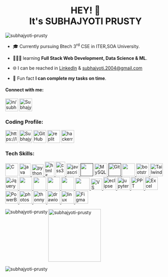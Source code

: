 <h1 align="center">HEY! 👋<br>It's SUBHAJYOTI PRUSTY </h1>
<!-- <img align="right" alt="Coding" width="400" src="https://img.freepik.com/free-photo/blockchain-technology-cartoon-illustration_23-2151572132.jpg?t=st=1719908123~exp=1719911723~hmac=e03379a3023668b0f8df9364987861e7004712a97d1e677fbf2766672c6343b2&w=900"> -->
<p align="left"> <img src="https://komarev.com/ghpvc/?username=subhajyoti-prusty&label=Profile%20views&color=0e75b6&style=flat" alt="subhajyoti-prusty" /> </p>

- 🎓 Currently pursuing Btech 3<sup>rd</sup> CSE in ITER,SOA University.

- 👨🏻‍💻 learning **Full Stack Web Development, Data Science & ML**.

- 🌐 I can be reached in <a href="https://www.linkedin.com/in/subhajyoti-prusty-46b498257/">LinkedIn</a> & subhajyoti.2004@gmail.com  <!-- **in/subhajyoti-prusty-46b498257**. -->

- 🌟 Fun fact **I can complete my tasks on time**.
      
<h4 align="left">Connect with me:</h4>
<p align="left">
<a href="https://www.linkedin.com/in/subhajyoti-prusty-46b498257/" target="blank"><img align="center" src="https://play-lh.googleusercontent.com/kMofEFLjobZy_bCuaiDogzBcUT-dz3BBbOrIEjJ-hqOabjK8ieuevGe6wlTD15QzOqw" alt="in/subhajyoti-prusty-46b498257" height="40" width="40" /></a>
<a href="https://twitter.com/SubhajyotiPrus1" target="blank"><img align="center" src="https://toppng.com/uploads/preview/twitter-x-new-logo-icon-png-11692480121koxvq54was.webp" alt="SubhajyotiPrus1" height="40" width="40" /></a>

<h3 align="left">Coding Profile:</h3>
<p align="left">
<!--   <a href="https://stackoverflow.com/users/subhajyoti prusty" target="blank"><img align="center" src="https://cdn.icon-icons.com/icons2/2108/PNG/512/stackoverflow_icon_130823.png" alt="subhajyoti prusty"     height="40" width="40" /></a> -->
  <a href="https://leetcode.com/Subhajyoti-Prusty/" target="blank"><img align="center" src="https://user-images.githubusercontent.com/36547915/97088991-45da5d00-1652-11eb-900f-80d106540f4f.png"   alt="https://leetcode.com/Subhajyoti-Prusty/" height="40" width="40" /></a>
<!--   <a href="https://discord.gg/https://discord.gg/mwz4hwUr" target="blank"><img align="center" src="https://cdn-icons-png.flaticon.com/512/3670/3670157.png" alt="https://discord.gg/mwz4hwUr" height="40" width="40" /></a> -->
  <a href="https://www.codingninjas.com/studio/profile/8a25db6d-0085-48bf-9198-c02bee7be96b" target="blank"><img align="center" src="https://play-lh.googleusercontent.com/Dj3UlCKl9k4bfyvtSSWwCaQxp-TkmPx1Np7bT3NzqJjaZLblO5KzJM5bfR9HFfCIKfg"alt="Subhajyoti Prusty" height="40" width="40" /></a>
  <a href="https://github.com/subhajyoti-prusty" target="blank"><img align="center" src="https://github.githubassets.com/assets/GitHub-Mark-ea2971cee799.png"alt="GitHub" height="40" width="40" /></a>
  <a href="https://replit.com/~" target="blank"><img align="center" src="https://upload.wikimedia.org/wikipedia/commons/thumb/7/78/New_Replit_Logo.svg/1200px-New_Replit_Logo.svg.png"alt="replit" height="40" width="40" /></a>
  <a href="https://www.hackerrank.com/profile/subhajyoti_20041" target="blank"><img align="center" src="https://cdn4.iconfinder.com/data/icons/logos-and-brands/512/160_Hackerrank_logo_logos-512.png"alt="hackerrank" height="40" width="40" /></a>
      <!--   <a href="" target="blank"><img align="center" src=""alt="" height="40" width="40" /></a> --> 
      <!--   <a href="" target="blank"><img align="center" src=""alt="" height="40" width="40" /></a> --> 
      <!--   <a href="" target="blank"><img align="center" src=""alt="" height="40" width="40" /></a> --> 
      <!--   <a href="" target="blank"><img align="center" src=""alt="" height="40" width="40" /></a> --> 
</p>

<h3 align="left">Tech Skills:</h3>
<p align="left"> 
      <a href="#" target="_blank" rel="noreferrer"> <img src="https://upload.wikimedia.org/wikipedia/commons/1/19/C_Logo.png" alt="C" width="40" height="40"/></a>
      <a href="https://www.java.com" target="_blank" rel="noreferrer"> <img src="https://brandslogos.com/wp-content/uploads/images/java-logo-2.png" alt="java" width="35" height="40"/> </a> 
      <a href="https://www.python.org" target="_blank" rel="noreferrer"> <img src="https://cdn.freebiesupply.com/logos/large/2x/python-5-logo-png-transparent.png" alt="python" width="37" height="37"/> </a>
      <a href="https://www.w3.org/html/" target="_blank" rel="noreferrer"> <img src="https://brandslogos.com/wp-content/uploads/images/html5-logo.png" alt="html5" width="30" height="45"/> </a> 
      <a href="https://www.w3schools.com/css/" target="_blank" rel="noreferrer"> <img src="https://brandslogos.com/wp-content/uploads/images/large/css-logo.png" alt="css3" width="30" height="45"/> </a>   
      <a href="https://www.javascript.com/" target="_blank" rel="noreferrer"> <img src="https://upload.wikimedia.org/wikipedia/commons/3/3b/Javascript_Logo.png" alt="javascript" width="40" height="40"/> </a>
      <a href="" target="blank"><img src="https://w7.pngwing.com/pngs/74/362/png-transparent-typescript-plain-logo-icon-thumbnail.png"alt="" height="40" width="40"/></a>
      <a href="https://www.mysql.com/" target="_blank" rel="noreferrer"> <img src="https://www.freepnglogos.com/uploads/logo-mysql-png/logo-mysql-mysql-logo-png-images-are-download-crazypng-21.png" alt="MySQL" width="40" height="40"/> </a>
      <a href="" target="_blank" rel="noreferrer"> <img src="https://static-00.iconduck.com/assets.00/git-icon-2048x2048-juzdf1l5.png" alt="Git" width="40" height="40"/> </a>
<!--       <br> Fram -->
      <a href="https://angular.dev/" target="_blank" rel="noreferrer"> <img src="https://seeklogo.com/images/A/angular-icon-logo-5FC0C40EAC-seeklogo.com.png" alt="" width="40" height="40"/> </a>
      <a href="https://getbootstrap.com/" target="_blank" rel="noreferrer"> <img src="https://brandslogos.com/wp-content/uploads/thumbs/bootstrap-logo-vector.svg" alt="bootstrap" width="40" height="40"/> </a>
      <a href="https://tailwindcss.com/" target="_blank" rel="noreferrer"> <img src="https://encrypted-tbn0.gstatic.com/images?q=tbn:ANd9GcTeKPw4CK4jcH7udsFHZdiB3iIOuI3fUCsxUZosXy4Y1yd25NA-dzCBPrSDIhg1BwObl3w&usqp=CAU" alt="Tailwindcss" width="40" height="40"/> </a>
<!--       <br> Lib -->
      <a href="https://jquery.com/" target="_blank" rel="noreferrer"> <img src="https://w7.pngwing.com/pngs/1004/13/png-transparent-jquery-hd-logo.png" alt="Jquery" width="40" height="40"/> </a>
      <a href="#" target="_blank" rel="noreferrer"> <img src="https://www.primefaces.org/wp-content/uploads/2018/05/primeng-logo.png" alt="" width="40" height="40"/> </a>
      <a href="#" target="_blank" rel="noreferrer"> <img src="https://pbs.twimg.com/profile_images/1662024981302132740/Y0uz-3YC_400x400.jpg" alt="" width="40" height="40"/> </a>
      <a href="https://numpy.org/" target="_blank" rel="noreferrer"> <img src="https://cdn.worldvectorlogo.com/logos/numpy-1.svg" alt="" width="40" height="40"/> </a>
      <a href="https://pandas.pydata.org/" target="_blank" rel="noreferrer"> <img src="https://upload.wikimedia.org/wikipedia/commons/thumb/2/22/Pandas_mark.svg/1200px-Pandas_mark.svg.png" alt="" width="40" height="40"/> </a>
      <a href="https://scikit-learn.org/stable/#" target="_blank" rel="noreferrer"> <img src="https://e7.pngegg.com/pngimages/39/4/png-clipart-logo-scikit-learn-python-github-machine-learning-text-orange.png" alt="" width="45" height="38"/> </a>
<!--       <br> -->
      <a href="https://code.visualstudio.com/" target="_blank" rel="noreferrer"> <img src="https://upload.wikimedia.org/wikipedia/commons/thumb/9/9a/Visual_Studio_Code_1.35_icon.svg/1024px-Visual_Studio_Code_1.35_icon.svg.png" alt="VS CODE" width="35" height="35"/> </a>
      <a href="https://www.eclipse.org/" target="_blank" rel="noreferrer"> <img src="https://cdn.freebiesupply.com/logos/large/2x/eclipse-11-logo-png-transparent.png" alt="eclipse" width="40" height="40"/> </a>
      <a href="https://jupyter.org/" target="_blank" rel="noreferrer"> <img src="https://upload.wikimedia.org/wikipedia/commons/thumb/3/38/Jupyter_logo.svg/883px-Jupyter_logo.svg.png" alt="jupyter notebook" width="40" height="40"/> </a>
      <a href="#" target="_blank" rel="noreferrer"> <img src="https://i.pinimg.com/originals/25/6c/d9/256cd9ab1bf4323d26460ab0384b64a2.png" alt="PPT" width="40" height="40"/> </a>
      <a href="#" target="_blank" rel="noreferrer"> <img src="https://i.pinimg.com/736x/13/88/5f/13885f590c6070c7f106b0f19a17ab9b.jpg" alt="Excel" width="40" height="40"/> </a>
      <a href="https://playground.powerbi.com/en-us/" target="_blank" rel="noreferrer"> <img src="https://upload.wikimedia.org/wikipedia/commons/thumb/c/cf/New_Power_BI_Logo.svg/630px-New_Power_BI_Logo.svg.png" alt="PowerBI" width="40" height="40"/> </a>
      <a href="https://www.photoshop.com/en" target="_blank" rel="noreferrer"> <img src="https://i.pinimg.com/originals/9c/ea/ba/9ceaba69b7a9f89158ff953107978f3e.png" alt="photoshop" width="40" height="40"/> </a>
      <a href="https://thonny.org/" target="_blank" rel="noreferrer"> <img src="https://upload.wikimedia.org/wikipedia/commons/e/e2/Thonny_logo.png" alt="thonny" width="40" height="40"/> </a>
      <a href="https://www.drawio.com/" target="_blank" rel="noreferrer"> <img src="https://upload.wikimedia.org/wikipedia/commons/thumb/3/3e/Diagrams.net_Logo.svg/1200px-Diagrams.net_Logo.svg.png" alt="drawio" width="40" height="40"/> </a>
      <a href="https://www.linux.org/" target="_blank" rel="noreferrer"> <img src="https://brandslogos.com/wp-content/uploads/images/linux-tux-logo.png" alt="linux" width="40" height="40"/>
      <a href="https://www.figma.com/" target="_blank" rel="noreferrer"> <img src="https://cdn4.iconfinder.com/data/icons/logos-brands-in-colors/3000/figma-logo-512.png" alt="Figma" width="40" height="40"/> </a>
  <!--   <a href="" target="_blank" rel="noreferrer"> <img src="" alt="" width="50" height="50"/> </a>
  <a href="" target="_blank" rel="noreferrer"> <img src="" alt="" width="50" height="50"/> </a>
  <a href="" target="_blank" rel="noreferrer"> <img src="" alt="" width="50" height="50"/> </a> -->
</p>
            
<p><img align="left" src="https://github-readme-stats.vercel.app/api/top-langs?username=subhajyoti-prusty&show_icons=true&locale=en&layout=compact" alt="subhajyoti-prusty" /> <img align="center"  height ="165px" src="https://github-readme-stats.vercel.app/api?username=subhajyoti-prusty&show_icons=true&locale=en" alt="subhajyoti-prusty" /></p>
<p><img align="center" src="https://github-readme-streak-stats.herokuapp.com/?user=subhajyoti-prusty&" alt="subhajyoti-prusty" /></p>
